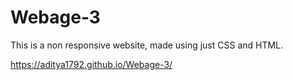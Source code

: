 # Webage-3
This is a non responsive website, made using just CSS and HTML.

https://aditya1792.github.io/Webage-3/
